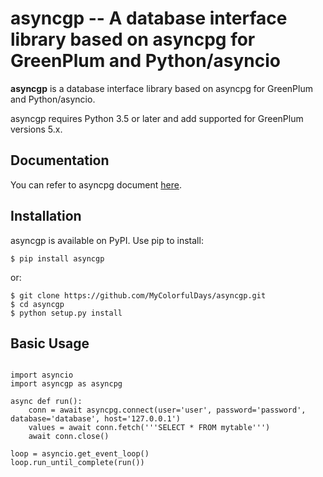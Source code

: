 # asyncgp -- A database interface library based on asyncpg for GreenPlum and Python/asyncio

**asyncgp** is a database interface library based on asyncpg for
GreenPlum and Python/asyncio.

asyncgp requires Python 3.5 or later and add supported for GreenPlum versions 5.x.


## Documentation

You can refer to asyncpg document [here](https://magicstack.github.io/asyncpg/current/).


## Installation

asyncgp is available on PyPI.
Use pip to install:

```shell
$ pip install asyncgp
```
or:

```shell
$ git clone https://github.com/MyColorfulDays/asyncgp.git
$ cd asyncgp
$ python setup.py install
```

## Basic Usage

```python3

import asyncio
import asyncgp as asyncpg

async def run():
    conn = await asyncpg.connect(user='user', password='password', database='database', host='127.0.0.1')
    values = await conn.fetch('''SELECT * FROM mytable''')
    await conn.close()

loop = asyncio.get_event_loop()
loop.run_until_complete(run())
```
